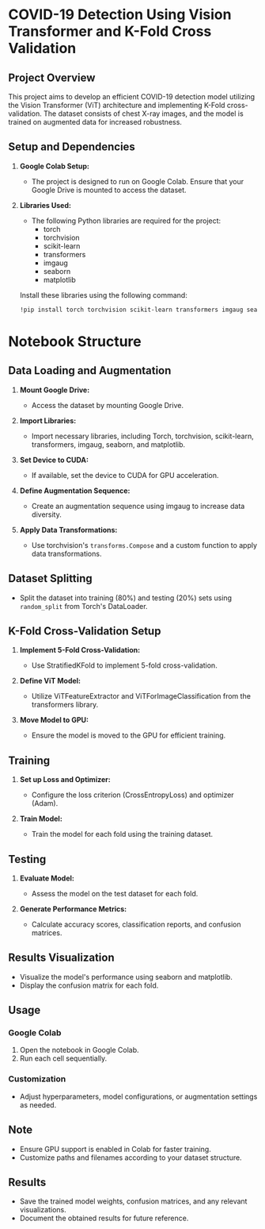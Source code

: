 # COVID-19 Detection Using Vision Transformer and K-Fold Cross Validation

## Project Overview

This project aims to develop an efficient COVID-19 detection model utilizing the Vision Transformer (ViT) architecture and implementing K-Fold cross-validation. The dataset consists of chest X-ray images, and the model is trained on augmented data for increased robustness.

## Setup and Dependencies

1. **Google Colab Setup:**
   - The project is designed to run on Google Colab. Ensure that your Google Drive is mounted to access the dataset.

2. **Libraries Used:**
   - The following Python libraries are required for the project:
     - torch
     - torchvision
     - scikit-learn
     - transformers
     - imgaug
     - seaborn
     - matplotlib

   Install these libraries using the following command:

   ```bash
   !pip install torch torchvision scikit-learn transformers imgaug seaborn matplotlib
# Notebook Structure

## Data Loading and Augmentation

1. **Mount Google Drive:**
   - Access the dataset by mounting Google Drive.

2. **Import Libraries:**
   - Import necessary libraries, including Torch, torchvision, scikit-learn, transformers, imgaug, seaborn, and matplotlib.

3. **Set Device to CUDA:**
   - If available, set the device to CUDA for GPU acceleration.

4. **Define Augmentation Sequence:**
   - Create an augmentation sequence using imgaug to increase data diversity.

5. **Apply Data Transformations:**
   - Use torchvision's `transforms.Compose` and a custom function to apply data transformations.

## Dataset Splitting

- Split the dataset into training (80%) and testing (20%) sets using `random_split` from Torch's DataLoader.

## K-Fold Cross-Validation Setup

1. **Implement 5-Fold Cross-Validation:**
   - Use StratifiedKFold to implement 5-fold cross-validation.

2. **Define ViT Model:**
   - Utilize ViTFeatureExtractor and ViTForImageClassification from the transformers library.

3. **Move Model to GPU:**
   - Ensure the model is moved to the GPU for efficient training.

## Training

1. **Set up Loss and Optimizer:**
   - Configure the loss criterion (CrossEntropyLoss) and optimizer (Adam).

2. **Train Model:**
   - Train the model for each fold using the training dataset.

## Testing

1. **Evaluate Model:**
   - Assess the model on the test dataset for each fold.

2. **Generate Performance Metrics:**
   - Calculate accuracy scores, classification reports, and confusion matrices.

## Results Visualization

- Visualize the model's performance using seaborn and matplotlib.
- Display the confusion matrix for each fold.

## Usage

### Google Colab

1. Open the notebook in Google Colab.
2. Run each cell sequentially.

### Customization

- Adjust hyperparameters, model configurations, or augmentation settings as needed.

## Note

- Ensure GPU support is enabled in Colab for faster training.
- Customize paths and filenames according to your dataset structure.

## Results

- Save the trained model weights, confusion matrices, and any relevant visualizations.
- Document the obtained results for future reference.

